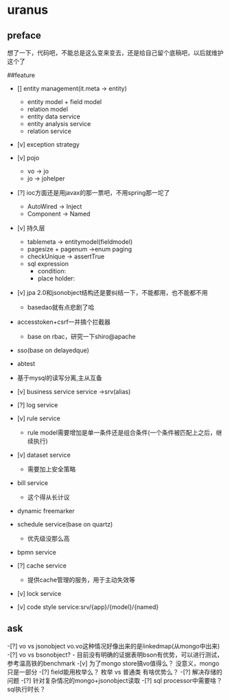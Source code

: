 # uranus
## preface
想了一下，代码吧，不能总是这么变来变去，还是给自己留个底稿吧，以后就维护这个了

##feature

- [] entity management(it.meta -> entity)
    - entity model + field model
    - relation model
    - entity data service
    - entity analysis service
    - relation service
- [v] exception strategy
- [v] pojo
	- vo -> jo
	- jo -> johelper
- [?] ioc方面还是用javax的那一票吧，不用spring那一坨了
	- AutoWired -> Inject
	- Component -> Named
- [v] 持久层
	- tablemeta -> entitymodel(fieldmodel)
	- pagesize + pagenum ->enum paging
	- checkUnique -> assertTrue
	- sql expression
		- condition:
		- place holder:
- [v] jpa 2.0和jsonobject结构还是要纠结一下，不能都用，也不能都不用
    - basedao就有点悲剧了哈
- accesstoken+csrf一并搞个拦截器
	- base on rbac，研究一下shiro@apache
- sso(base on delayedque)
- abtest
- 基于mysql的读写分离,主从互备
- [v] business service
	service ->srv(alias)
- [?] log service
- [v] rule service
	- rule model需要增加是单一条件还是组合条件(一个条件被匹配上之后，继续执行)
- [v] dataset service
	- 需要加上安全策略
	
- bill service
	- 这个得从长计议
- dynamic freemarker
- schedule service(base on quartz)
	- 优先级没那么高
- bpmn service
- [?] cache service
	- 提供cache管理的服务，用于主动失效等
- [v] lock service
- [v] code style
	service:srv/{app}/{model}/{named}
## ask
-[?] vo vs jsonobject
	vo.vo这种情况好像出来的是linkedmap(从mongo中出来)
	-[?] vo vs bsonobject?
		- 目前没有明确的证据表明bson有优势，可以进行测试，参考温高铁的benchmark
-[v] 为了mongo store搞vo值得么？
	没意义，mongo只是一部分
-[?] field能用枚举么？
	枚举 vs 普通类 有啥优势么？
	-[?] 解决存储的问题
-[?] 针对复杂情况的mongo+jsonobject读取 
-[?] sql processor中需要啥？sql执行时长？
